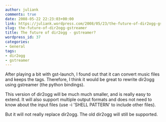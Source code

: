 ```yaml
---
author: juliank
comments: true
date: 2008-05-22 22:23:03+00:00
link: https://juliank.wordpress.com/2008/05/23/the-future-of-dir2ogg-gstreamer/
slug: the-future-of-dir2ogg-gstreamer
title: The future of dir2ogg - gstreamer?
wordpress_id: 37
categories:
- General
tags:
- dir2ogg
- gstreamer
---
```


After playing a bit with gst-launch, I found out that it can convert music files and keeps the tags. Therefore, I think it would be great to rewrite dir2ogg using gstreamer (the python bindings).

This version of dir2ogg will be much much smaller, and is really easy to extend. It will also support multiple output formats and does not need to know about the input files (use -i 'SHELL PATTERN' to include other files).

But it will not really replace dir2ogg. The old dir2ogg will still be supported.
